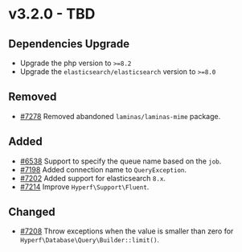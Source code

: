 # v3.2.0 - TBD

## Dependencies Upgrade

- Upgrade the php version to `>=8.2`
- Upgrade the `elasticsearch/elasticsearch` version to `>=8.0`

## Removed

- [#7278](https://github.com/hyperf/hyperf/pull/7278) Removed abandoned `laminas/laminas-mime` package.

## Added

- [#6538](https://github.com/hyperf/hyperf/pull/6538) Support to specify the queue name based on the `job`.
- [#7198](https://github.com/hyperf/hyperf/pull/7198) Added connection name to `QueryException`.
- [#7202](https://github.com/hyperf/hyperf/pull/7202) Added support for elasticsearch `8.x`.
- [#7214](https://github.com/hyperf/hyperf/pull/7214) Improve `Hyperf\Support\Fluent`.

## Changed

- [#7208](https://github.com/hyperf/hyperf/pull/7208) Throw exceptions when the value is smaller than zero for `Hyperf\Database\Query\Builder::limit()`.